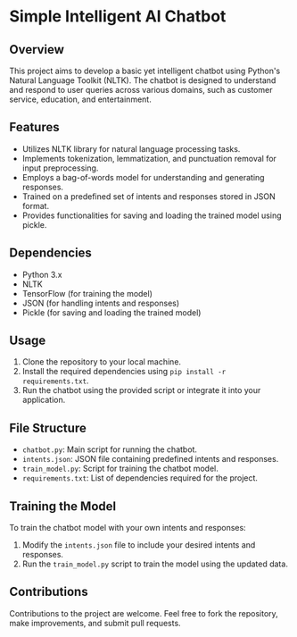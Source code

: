 # Simple Intelligent AI Chatbot

## Overview
This project aims to develop a basic yet intelligent chatbot using Python's Natural Language Toolkit (NLTK). The chatbot is designed to understand and respond to user queries across various domains, such as customer service, education, and entertainment.

## Features
- Utilizes NLTK library for natural language processing tasks.
- Implements tokenization, lemmatization, and punctuation removal for input preprocessing.
- Employs a bag-of-words model for understanding and generating responses.
- Trained on a predefined set of intents and responses stored in JSON format.
- Provides functionalities for saving and loading the trained model using pickle.

## Dependencies
- Python 3.x
- NLTK
- TensorFlow (for training the model)
- JSON (for handling intents and responses)
- Pickle (for saving and loading the trained model)

## Usage
1. Clone the repository to your local machine.
2. Install the required dependencies using `pip install -r requirements.txt`.
3. Run the chatbot using the provided script or integrate it into your application.

## File Structure
- `chatbot.py`: Main script for running the chatbot.
- `intents.json`: JSON file containing predefined intents and responses.
- `train_model.py`: Script for training the chatbot model.
- `requirements.txt`: List of dependencies required for the project.

## Training the Model
To train the chatbot model with your own intents and responses:
1. Modify the `intents.json` file to include your desired intents and responses.
2. Run the `train_model.py` script to train the model using the updated data.

## Contributions
Contributions to the project are welcome. Feel free to fork the repository, make improvements, and submit pull requests.


